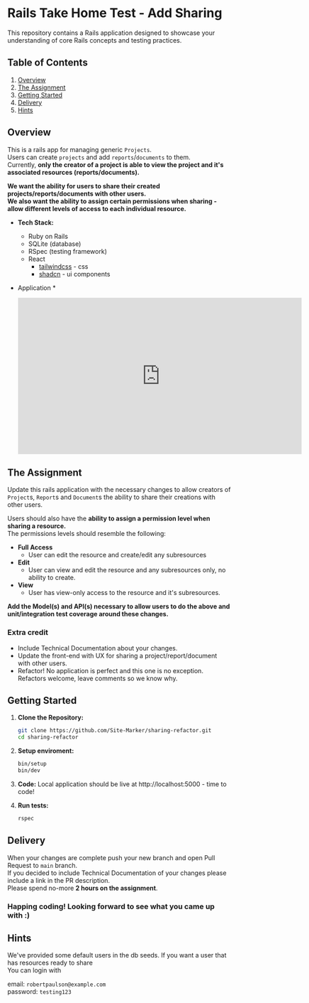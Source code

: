 # Rails Take Home Test - Add Sharing

This repository contains a Rails application designed to showcase your understanding of core Rails concepts and testing practices. 

## Table of Contents

1. [Overview](#overview)
2. [The Assignment](#the-assignment)
3. [Getting Started](#getting-started)
5. [Delivery](#delivery)
5. [Hints](#hints)

## Overview

This is a rails app for managing generic `Projects`.\
Users can create `projects` and add `reports`/`documents` to them.\
Currently, **only the creator of a project is able to view the project and it's associated resources (reports/documents).**

**We want the ability for users to share their created projects/reports/documents with other users.**\
**We also want the ability to assign certain permissions when sharing - allow different levels of access to each individual resource.**

* **Tech Stack:**
    * Ruby on Rails 
    * SQLite (database)
    * RSpec (testing framework)
    * React
        - [tailwindcss](https://tailwindcss.com/) - css
        - [shadcn](https://ui.shadcn.com/) - ui components
     
* Application *

  <iframe width="640" height="352" src="https://www.loom.com/embed/a5b1adec883d477481f6f6640f904ad1?sid=95aa56b7-79a4-4ead-adda-b1300fde0153" frameborder="0" webkitallowfullscreen mozallowfullscreen allowfullscreen></iframe>

## The Assignment

Update this rails application with the necessary changes to allow creators of `Project`s, `Report`s and `Document`s the ability to share their creations with other users.

Users should also have the **ability to assign a permission level when sharing a resource.**\
The permissions levels should resemble the following:
- **Full Access**
    - User can edit the resource and create/edit any subresources
- **Edit**
    - User can view and edit the resource and any subresources only, no ability to create.
- **View**
    - User has view-only access to the resource and it's subresources.

**Add the Model(s) and API(s) necessary to allow users to do the above and unit/integration test coverage around these changes.**

### Extra credit

- Include Technical Documentation about your changes.
- Update the front-end with UX for sharing a project/report/document with other users.
- Refactor! No application is perfect and this one is no exception. Refactors welcome, leave comments so we know why.

## Getting Started

1. **Clone the Repository:**
   ```bash
   git clone https://github.com/Site-Marker/sharing-refactor.git
   cd sharing-refactor
   ```

2. **Setup enviroment:**
   ```bash
   bin/setup
   bin/dev
   ```

3. **Code:**
    Local application should be live at http://localhost:5000 - time to code!

4. **Run tests:**
   ```bash
   rspec
   ```

## Delivery

When your changes are complete push your new branch and open Pull Request to `main` branch.\
If you decided to include Technical Documentation of your changes please include a link in the PR description.\
Please spend no-more **2 hours on the assignment**.

### Happing coding! Looking forward to see what you came up with :)

## Hints

We've provided some default users in the db seeds.
If you want a user that has resources ready to share\
You can login with

email: `robertpaulson@example.com`\
password: `testing123`
